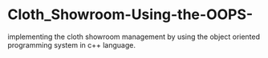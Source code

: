 # Cloth_Showroom-Using-the-OOPS-
implementing the cloth showroom management by using the object oriented programming system in c++ language.
